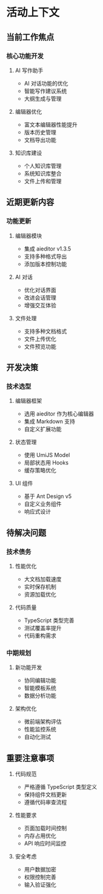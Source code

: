 # 活动上下文

## 当前工作焦点

### 核心功能开发

1. AI 写作助手

   - AI 对话功能的优化
   - 智能写作建议系统
   - 大纲生成与管理

2. 编辑器优化

   - 富文本编辑器性能提升
   - 版本历史管理
   - 文档导出功能

3. 知识库建设
   - 个人知识库管理
   - 系统知识库整合
   - 文件上传和管理

## 近期更新内容

### 功能更新

1. 编辑器模块

   - 集成 aieditor v1.3.5
   - 支持多种格式导出
   - 添加版本控制功能

2. AI 对话

   - 优化对话界面
   - 改进会话管理
   - 增强交互体验

3. 文件处理
   - 支持多种文档格式
   - 文件上传优化
   - 文件预览功能

## 开发决策

### 技术选型

1. 编辑器框架

   - 选用 aieditor 作为核心编辑器
   - 集成 Markdown 支持
   - 自定义扩展功能

2. 状态管理

   - 使用 UmiJS Model
   - 局部状态用 Hooks
   - 缓存策略优化

3. UI 组件
   - 基于 Ant Design v5
   - 自定义业务组件
   - 响应式设计

## 待解决问题

### 技术债务

1. 性能优化

   - 大文档加载速度
   - 实时保存机制
   - 资源加载优化

2. 代码质量
   - TypeScript 类型完善
   - 测试覆盖率提升
   - 代码重构需求

### 中期规划

1. 新功能开发

   - 协同编辑功能
   - 智能模板系统
   - 数据分析功能

2. 架构优化
   - 微前端架构评估
   - 性能监控系统
   - 自动化测试

## 重要注意事项

1. 代码规范

   - 严格遵循 TypeScript 类型定义
   - 保持组件文档更新
   - 遵循代码审查流程

2. 性能要求

   - 页面加载时间控制
   - 内存占用优化
   - API 响应时间监控

3. 安全考虑
   - 用户数据加密
   - 权限控制完善
   - 输入验证强化
